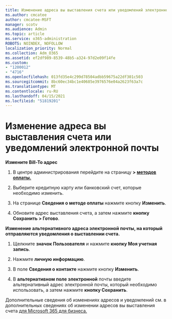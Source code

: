 ```yaml
---
title: Изменение адреса вы выставления счета или уведомлений электронной почты
ms.author: cmcatee
author: cmcatee-MSFT
manager: scotv
ms.audience: Admin
ms.topic: article
ms.service: o365-administration
ROBOTS: NOINDEX, NOFOLLOW
localization_priority: Normal
ms.collection: Adm_O365
ms.assetid: ef2df989-8539-48b5-a324-97d2e09f14fe
ms.custom:
- "1200012"
- "4716"
ms.openlocfilehash: 013fd35e4c299d78504adbb59675a22df301c503
ms.sourcegitcommit: 8bc60ec34bc1e40685e3976576e04a2623f63a7c
ms.translationtype: MT
ms.contentlocale: ru-RU
ms.lasthandoff: 04/15/2021
ms.locfileid: "51819201"
---
```

# <a name="change-billing-address-or-billing-email-notifications"></a>Изменение адреса вы выставления счета или уведомлений электронной почты

**Измените Bill-To адрес**

1. В центре администрирования перейдите на страницу **> [методов оплаты.](https://go.microsoft.com/fwlink/p/?linkid=2018806)**

2. Выберите кредитную карту или банковский счет, которые необходимо изменить.

3. На странице **Сведения о методе оплаты** нажмите кнопку **Изменить**.

4. Обновите адрес выставления счета, а затем нажмите **кнопку Сохранить > Готово**.

**Изменение альтернативного адреса электронной почты, на который отправляются уведомления о выставлении счета.** 

1. Щелкните **значок Пользователя** и нажмите **кнопку Моя учетная запись**.

2. Нажмите **личную информацию**.

3. В поле **Сведения о контакте** нажмите кнопку **Изменить**.

4. В **альтернативном поле электронной** почты введите альтернативный адрес электронной почты, который необходимо использовать, а затем нажмите **кнопку Сохранить**.

Дополнительные сведения об изменениях адресов и уведомлений см. в дополнительных сведениях об изменении адресов вы выставления счета [для Microsoft 365 для бизнеса.](https://docs.microsoft.com/microsoft-365/commerce/billing-and-payments/change-your-billing-addresses?view=o365-worldwide)
